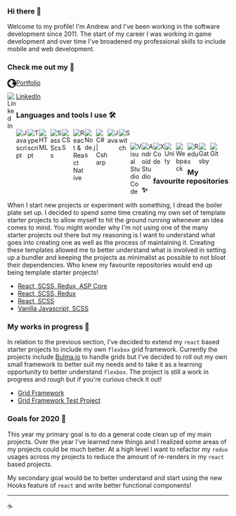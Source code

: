 ### Hi there 👋
Welcome to my profile! I'm Andrew and I've been working in the software development since 2011. The start of my career I was working in game development and over time I've broadened my professional skills to include mobile and web development.

### Check me out my 👀
[<img align="left" alt="Portfolio" width="20px" src="https://raw.githubusercontent.com/iconic/open-iconic/master/svg/globe.svg" style="margin-right:0px"/>Portfolio](https://amanley.com)

[<img align="left" alt="Linked In" width="20px" src="https://cdn.jsdelivr.net/npm/simple-icons@v3/icons/linkedin.svg" style="margin-right:0px"/>LinkedIn](https://www.linkedin.com/in/andrewmanley/) 


### Languages and tools I use 🛠️
<!-- Languages -->
[<img align="left" alt="Javascript" width="26px" src="https://cdn.jsdelivr.net/npm/simple-icons@v3/icons/javascript.svg" style="margin-right:0px"/>](#)
[<img align="left" alt="Typescript" width="26px" src="https://cdn.jsdelivr.net/npm/simple-icons@v3/icons/typescript.svg" style="margin-right:0px"/>](#)
[<img align="left" alt="HTML" width="26px" src="https://cdn.jsdelivr.net/npm/simple-icons@v3/icons/html5.svg" style="margin-right:0px"/>](#)
[<img align="left" alt="Sass Scss" width="26px" src="https://cdn.jsdelivr.net/npm/simple-icons@v3/icons/sass.svg" style="margin-right:0px"/>](#)
[<img align="left" alt="CSS" width="26px" src="https://cdn.jsdelivr.net/npm/simple-icons@v3/icons/css3.svg" style="margin-right:0px"/>](#)
[<img align="left" alt="React & React Native" width="26px" src="https://cdn.jsdelivr.net/npm/simple-icons@v3/icons/react.svg" style="margin-right:0px"/>](#)
[<img align="left" alt="Node.js" width="26px" src="https://cdn.jsdelivr.net/npm/simple-icons@v3/icons/node-dot-js.svg" style="margin-right:0px"/>](#)
[<img align="left" alt="C# | Csharp" width="26px" src="https://cdn.jsdelivr.net/npm/simple-icons@v3/icons/csharp.svg" style="margin-right:0px"/>](#)
[<img align="left" alt="Java" width="26px" src="https://cdn.jsdelivr.net/npm/simple-icons@v3/icons/java.svg" style="margin-right:0px"/>](#)
[<img align="left" alt="Switch" width="26px" src="https://cdn.jsdelivr.net/npm/simple-icons@v3/icons/swift.svg" style="margin-right:0px"/>](#)

</br>

<!-- Tools -->
[<img align="left" alt="Visual Studio Code" width="26px" src="https://cdn.jsdelivr.net/npm/simple-icons@v3/icons/visualstudiocode.svg" style="margin-right:0px"/>](#)
[<img align="left" alt="Android Studio" width="26px" src="https://cdn.jsdelivr.net/npm/simple-icons@v3/icons/androidstudio.svg" style="margin-right:0px"/>](#)
[<img align="left" alt="XCode" width="26px" src="https://cdn.jsdelivr.net/npm/simple-icons@v3/icons/xcode.svg" style="margin-right:0px"/>](#)
[<img align="left" alt="Unity" width="26px" src="https://cdn.jsdelivr.net/npm/simple-icons@v3/icons/unity.svg" style="margin-right:0px"/>](#)
[<img align="left" alt="Webpack" width="26px" src="https://cdn.jsdelivr.net/npm/simple-icons@v3/icons/webpack.svg" style="margin-right:0px"/>](#)
[<img align="left" alt="Redux" width="26px" src="https://cdn.jsdelivr.net/npm/simple-icons@v3/icons/redux.svg" style="margin-right:0px"/>](#)
[<img align="left" alt="Gatsby" width="26px" src="https://cdn.jsdelivr.net/npm/simple-icons@v3/icons/gatsby.svg" style="margin-right:0px"/>](#)
[<img align="left" alt="Git" width="26px" src="https://cdn.jsdelivr.net/npm/simple-icons@v3/icons/git.svg" style="margin-right:0px"/>](#)

</br>
</br>

### My favourite repositories ✨
When I start new projects or experiment with something, I dread the boiler plate set up. I decided to spend some time creating my own set of template starter projects to allow myself to hit the ground running whenever an idea comes to mind. You might wonder why I'm not using one of the many starter projects out there but my reasoning is I want to understand what goes into creating one as well as the process of maintaining it. Creating these templates allowed me to better understand what is involved in setting up a bundler and keeping the projects as minimalist as possible to not bloat their dependencies. Who knew my favourite repositories would end up being template starter projects! 

- [React, SCSS, Redux, ASP Core](https://github.com/andwoo/template-react-redux-scss-asp)
- [React, SCSS, Redux](https://github.com/andwoo/template-react-redux-scss)
- [React, SCSS](https://github.com/andwoo/template-react-scss)
- [Vanilla Javascript, SCSS](https://github.com/andwoo/template-vanilla-scss)

### My works in progress 🚧
In relation to the previous section, I've decided to extend my `react` based starter projects to include my own `flexbox` grid framework. Currently the projects include [Bulma.io](https://bulma.io/) to handle grids but I've decided to roll out my own small framework to better suit my needs and to take it as a learning opportunity to better understand `flexbox`. The project is still a work in progress and rough but if you're curious check it out!

- [Grid Framework](https://github.com/andwoo/scss-grid)
- [Grid Framework Test Project](https://github.com/andwoo/scss-grid-testproject)

### Goals for 2020 🥅
This year my primary goal is to do a general code clean up of my main projects. Over the year I've learned new things and I realized some areas of my projects could be much better. At a high level I want to refactor my `redux` usages across my projects to reduce the amount of re-renders in my `react` based projects.

My secondary goal would be to better understand and start using the new Hooks feature of `react` and write better functional components!

---
☕️